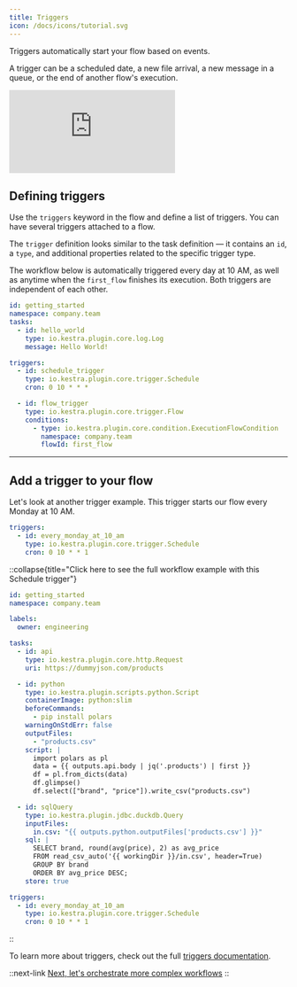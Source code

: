 ```yaml
---
title: Triggers
icon: /docs/icons/tutorial.svg
---
```


Triggers automatically start your flow based on events.

A trigger can be a scheduled date, a new file arrival, a new message in a queue, or the end of another flow's execution.

<div class="video-container">
  <iframe src="https://www.youtube.com/embed/x5_VEkhQARU?si=ZN-veSEoukQ0mmat" title="YouTube video player" frameborder="0" allow="accelerometer; autoplay; clipboard-write; encrypted-media; gyroscope; picture-in-picture; web-share" referrerpolicy="strict-origin-when-cross-origin" allowfullscreen></iframe>
</div>

## Defining triggers

Use the `triggers` keyword in the flow and define a list of triggers. You can have several triggers attached to a flow.

The `trigger` definition looks similar to the task definition — it contains an `id`, a `type`, and additional properties related to the specific trigger type.

The workflow below is automatically triggered every day at 10 AM, as well as anytime when the `first_flow` finishes its execution. Both triggers are independent of each other.

```yaml
id: getting_started
namespace: company.team
tasks:
  - id: hello_world
    type: io.kestra.plugin.core.log.Log
    message: Hello World!

triggers:
  - id: schedule_trigger
    type: io.kestra.plugin.core.trigger.Schedule
    cron: 0 10 * * *

  - id: flow_trigger
    type: io.kestra.plugin.core.trigger.Flow
    conditions:
      - type: io.kestra.plugin.core.condition.ExecutionFlowCondition
        namespace: company.team
        flowId: first_flow
```

---

## Add a trigger to your flow

Let's look at another trigger example. This trigger starts our flow every Monday at 10 AM.

```yaml
triggers:
  - id: every_monday_at_10_am
    type: io.kestra.plugin.core.trigger.Schedule
    cron: 0 10 * * 1
```

::collapse{title="Click here to see the full workflow example with this Schedule trigger"}
```yaml
id: getting_started
namespace: company.team

labels:
  owner: engineering

tasks:
  - id: api
    type: io.kestra.plugin.core.http.Request
    uri: https://dummyjson.com/products

  - id: python
    type: io.kestra.plugin.scripts.python.Script
    containerImage: python:slim
    beforeCommands:
      - pip install polars
    warningOnStdErr: false
    outputFiles:
      - "products.csv"
    script: |
      import polars as pl
      data = {{ outputs.api.body | jq('.products') | first }}
      df = pl.from_dicts(data)
      df.glimpse()
      df.select(["brand", "price"]).write_csv("products.csv")

  - id: sqlQuery
    type: io.kestra.plugin.jdbc.duckdb.Query
    inputFiles:
      in.csv: "{{ outputs.python.outputFiles['products.csv'] }}"
    sql: |
      SELECT brand, round(avg(price), 2) as avg_price
      FROM read_csv_auto('{{ workingDir }}/in.csv', header=True)
      GROUP BY brand
      ORDER BY avg_price DESC;
    store: true

triggers:
  - id: every_monday_at_10_am
    type: io.kestra.plugin.core.trigger.Schedule
    cron: 0 10 * * 1
```
::

To learn more about triggers, check out the full [triggers documentation](../04.workflow-components/07.triggers/index.md).

::next-link
[Next, let's orchestrate more complex workflows](./05.flowable.md)
::
